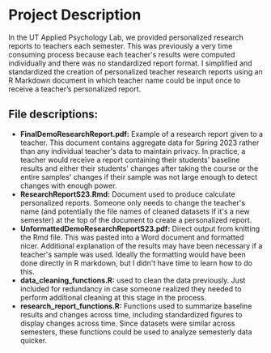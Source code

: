 # Project Description
In the UT Applied Psychology Lab, we provided personalized research reports to teachers each semester. This was previously a very time consuming 
process because each teacher's results were computed individually and there was no standardized report format. 
I simplified and standardized the creation of personalized teacher research reports using an R Markdown document 
in which teacher name could be input once to receive a teacher’s personalized report.

## File descriptions:
- **FinalDemoResearchReport.pdf:** Example of a research report given to a teacher. This document contains aggregate data for Spring 2023 rather than
  any individual teacher's data to maintain privacy. In practice, a teacher would receive a report containing their students' baseline results and
  either their students' changes after taking the course or the entire samples' changes if their sample was not large enough to detect changes
  with enough power.
- **ResearchReportS23.Rmd:** Document used to produce calculate personalized reports. Someone only needs to change the teacher's name (and potentially the
  file names of cleaned datasets if it's a new semester) at the top of the document to create a personalized report.
- **UnformattedDemoResearchReportS23.pdf:** Direct output from knitting the Rmd file. This was pasted into a Word document and formatted nicer. Additional
  explanation of the results may have been necessary if a teacher's sample was used. Ideally the formatting would have been done directly in R markdown,
  but I didn't have time to learn how to do this.
- **data_cleaning_functions.R:** used to clean the data previously. Just included for redundancy in case someone realized they needed to perform additional cleaning at this stage in the process.
- **research_report_functions.R:** Functions used to summarize baseline results and changes across time, including standardized figures to display changes
  across time. Since datasets were similar across semesters, these functions could be used to analyze semesterly data quicker.
